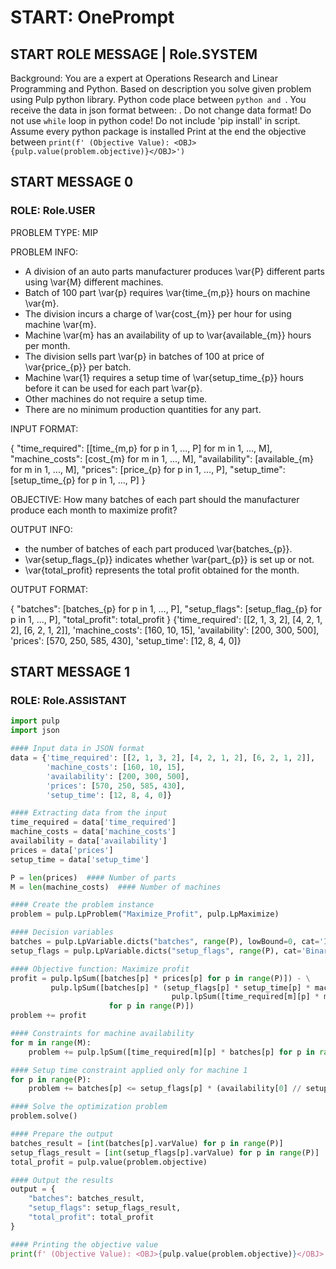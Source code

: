 # START: OnePrompt 
## START ROLE MESSAGE | Role.SYSTEM 
Background: You are a expert at Operations Research and Linear Programming and Python. Based on description you solve given problem using Pulp python library. Python code place between ```python and ```. You receive the data in json format between: <DATA></DATA>. Do not change data format! Do not use `while` loop in python code! Do not include 'pip install' in script. Assume every python package is installed Print at the end the objective between <OBJ></OBJ> `print(f' (Objective Value): <OBJ>{pulp.value(problem.objective)}</OBJ>')`  
## START MESSAGE 0 
### ROLE: Role.USER
<DESCRIPTION>
PROBLEM TYPE: MIP

PROBLEM INFO:

- A division of an auto parts manufacturer produces \var{P} different parts using \var{M} different machines.
- Batch of 100 part \var{p} requires \var{time_{m,p}} hours on machine \var{m}.
- The division incurs a charge of \var{cost_{m}} per hour for using machine \var{m}.
- Machine \var{m} has an availability of up to \var{available_{m}} hours per month.
- The division sells part \var{p} in batches of 100 at price of \var{price_{p}} per batch.
- Machine \var{1} requires a setup time of \var{setup_time_{p}} hours before it can be used for each part \var{p}.
- Other machines do not require a setup time.
- There are no minimum production quantities for any part.

INPUT FORMAT: 

{
    "time_required": [[time_{m,p} for p in 1, ..., P] for m in 1, ..., M],
    "machine_costs": [cost_{m} for m in 1, ..., M],
    "availability": [available_{m} for m in 1, ..., M],
    "prices": [price_{p} for p in 1, ..., P],
    "setup_time": [setup_time_{p} for p in 1, ..., P]
}

OBJECTIVE: How many batches of each part should the manufacturer produce each month to maximize profit?

OUTPUT INFO:

- the number of batches of each part produced \var{batches_{p}}.
- \var{setup_flags_{p}} indicates whether \var{part_{p}} is set up or not.
- \var{total_profit} represents the total profit obtained for the month.

OUTPUT FORMAT:

{
    "batches": [batches_{p} for p in 1, ..., P],
    "setup_flags": [setup_flag_{p} for p in 1, ..., P],
    "total_profit": total_profit
}
</DESCRIPTION>
<DATA>
{'time_required': [[2, 1, 3, 2], [4, 2, 1, 2], [6, 2, 1, 2]], 'machine_costs': [160, 10, 15], 'availability': [200, 300, 500], 'prices': [570, 250, 585, 430], 'setup_time': [12, 8, 4, 0]}</DATA>


## START MESSAGE 1 
### ROLE: Role.ASSISTANT
```python
import pulp
import json

#### Input data in JSON format
data = {'time_required': [[2, 1, 3, 2], [4, 2, 1, 2], [6, 2, 1, 2]], 
        'machine_costs': [160, 10, 15], 
        'availability': [200, 300, 500], 
        'prices': [570, 250, 585, 430], 
        'setup_time': [12, 8, 4, 0]}

#### Extracting data from the input
time_required = data['time_required']
machine_costs = data['machine_costs']
availability = data['availability']
prices = data['prices']
setup_time = data['setup_time']

P = len(prices)  #### Number of parts
M = len(machine_costs)  #### Number of machines

#### Create the problem instance
problem = pulp.LpProblem("Maximize_Profit", pulp.LpMaximize)

#### Decision variables
batches = pulp.LpVariable.dicts("batches", range(P), lowBound=0, cat='Integer')
setup_flags = pulp.LpVariable.dicts("setup_flags", range(P), cat='Binary')

#### Objective function: Maximize profit
profit = pulp.lpSum([batches[p] * prices[p] for p in range(P)]) - \
         pulp.lpSum([batches[p] * (setup_flags[p] * setup_time[p] * machine_costs[0] + 
                                    pulp.lpSum([time_required[m][p] * machine_costs[m] for m in range(M)]) )
                      for p in range(P)])
problem += profit

#### Constraints for machine availability 
for m in range(M):
    problem += pulp.lpSum([time_required[m][p] * batches[p] for p in range(P)]) <= availability[m]

#### Setup time constraint applied only for machine 1
for p in range(P):
    problem += batches[p] <= setup_flags[p] * (availability[0] // setup_time[p])

#### Solve the optimization problem
problem.solve()

#### Prepare the output
batches_result = [int(batches[p].varValue) for p in range(P)]
setup_flags_result = [int(setup_flags[p].varValue) for p in range(P)]
total_profit = pulp.value(problem.objective)

#### Output the results
output = {
    "batches": batches_result,
    "setup_flags": setup_flags_result,
    "total_profit": total_profit
}

#### Printing the objective value
print(f' (Objective Value): <OBJ>{pulp.value(problem.objective)}</OBJ>')
```


